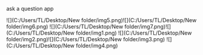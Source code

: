 ask a question app

![](C:/Users/TL/Desktop/New folder/img5.png)![](C:/Users/TL/Desktop/New folder/img6.png)
![](C:/Users/TL/Desktop/New folder/img7.png)![](C:/Users/TL/Desktop/New folder/img1.png)
![](C:/Users/TL/Desktop/New folder/img2.png)![](C:/Users/TL/Desktop/New folder/img3.png)
![](C:/Users/TL/Desktop/New folder/img4.png)
